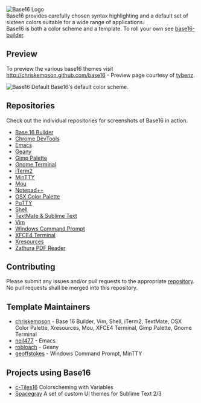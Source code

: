 ![Base16 Logo](https://raw.github.com/chriskempson/base16/master/base16-logo.png)  
Base16 provides carefully chosen syntax highlighting and a default set of sixteen colors suitable for a wide range of applications.  
Base16 is both a color scheme and a template. To roll your own see [base16-builder](https://github.com/chriskempson/base16-builder).

## Preview
To preview the various base16 themes visit http://chriskempson.github.com/base16 - Preview page courtesy of [tybenz](http://tybenz.com).

![Base16 Default](https://raw.github.com/chriskempson/base16/master/base16-default.png)
Base16's default color scheme.

## Repositories
Check out the individual repositories for screenshots of Base16 in action.

* [Base 16 Builder](https://github.com/chriskempson/base16-builder)  
* [Chrome DevTools](https://github.com/idleberg/base16-chrome-devtools)  
* [Emacs](https://github.com/neil477/base16-emacs)  
* [Geany](https://github.com/robloach/base16-geany)  
* [Gimp Palette](https://github.com/chriskempson/base16-gimp-palette)  
* [Gnome Terminal](https://github.com/chriskempson/base16-gnome-terminal)  
* [iTerm2](https://github.com/chriskempson/base16-iterm2)  
* [MinTTY](https://github.com/geoffstokes/base16-mintty)  
* [Mou](https://github.com/chriskempson/base16-mou)  
* [Notepad++](https://github.com/idleberg/base16-notepad-plus-plus)  
* [OSX Color Palette](https://github.com/chriskempson/base16-osx-color-palette)  
* [PuTTY](https://github.com/benjojo/base-16-putty/)  
* [Shell](https://github.com/chriskempson/base16-shell)  
* [TextMate & Sublime Text](https://github.com/chriskempson/base16-textmate)  
* [Vim](https://github.com/chriskempson/base16-vim)  
* [Windows Command Prompt](https://github.com/geoffstokes/base16-windows-command-prompt)  
* [XFCE4 Terminal](https://github.com/chriskempson/base16-xfce4-terminal)  
* [Xresources](https://github.com/chriskempson/base16-xresources)  
* [Zathura PDF Reader](https://github.com/esn89/base16-zathura)

## Contributing
Please submit any issues and/or pull requests to the appropriate [repository](https://github.com/chriskempson/base16#repositories). No pull requests shall be merged into this repository.

## Template Maintainers 
* [chriskempson](https://github.com/chriskempson) - Base 16 Builder, Vim, Shell, iTerm2, TextMate, OSX Color Palette, Xresources, Mou, XFCE4 Terminal, Gimp Palette, Gnome Terminal
* [neil477](https://github.com/neil477) - Emacs
* [robloach](https://github.com/robloach) - Geany
* [geoffstokes](https://github.com/geoffstokes) - Windows Command Prompt, MinTTY

## Projects using Base16
* [c-Tiles16](https://github.com/atelierbram/c-tiles16) Colorscheming with Variables
* [Spacegray](https://github.com/kkga/spacegray) A set of custom UI themes for Sublime Text 2/3
